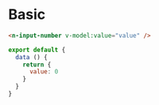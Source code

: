 # Basic

```html
<n-input-number v-model:value="value" />
```

```js
export default {
  data () {
    return {
      value: 0
    }
  }
}
```
